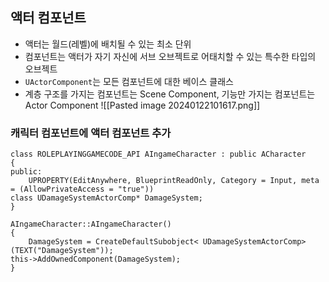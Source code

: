 ## 액터 컴포넌트
- 액터는 월드(레벨)에 배치될 수 있는 최소 단위
- 컴포넌트는 액터가 자기 자신에 서브 오브젝트로 어태치할 수 있는 특수한 타입의 오브젝트
- `UActorComponent`는 모든 컴포넌트에 대한 베이스 클래스
- 계층 구조를 가지는 컴포넌트는 Scene Component, 기능만 가지는 컴포넌트는 Actor Component
![[Pasted image 20240122101617.png]]

### 캐릭터 컴포넌트에 액터 컴포넌트 추가
```
class ROLEPLAYINGGAMECODE_API AIngameCharacter : public ACharacter
{
public:
	UPROPERTY(EditAnywhere, BlueprintReadOnly, Category = Input, meta = (AllowPrivateAccess = "true"))
class UDamageSystemActorComp* DamageSystem;
}
```

```
AIngameCharacter::AIngameCharacter()
{
	DamageSystem = CreateDefaultSubobject< UDamageSystemActorComp>(TEXT("DamageSystem"));
this->AddOwnedComponent(DamageSystem);
}

```